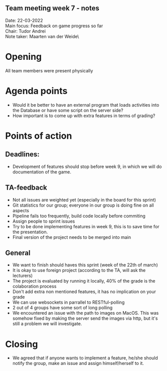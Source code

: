 ## Team meeting week 7 - notes
Date:           22-03-2022\
Main focus:     Feedback on game progress so far\
Chair:          Tudor Andrei\
Note taker:     Maarten van der Weide\

# Opening
All team members were present physically

# Agenda points
- Would it be better to have an external program that loads activities into the Database or have some script on the server side?
- How important is to come up with extra features in terms of grading?

# Points of action
## Deadlines:
- Development of features should stop before week 9, in which we will do documentation of the game.

## TA-feedback
- Not all issues are weighted yet (especially in the board for this sprint)
- Git statistics for our group; everyone in our group is doing fine on all aspects
- Pipeline fails too frequently, build code locally before commiting
- Assign people to sprint issues
- Try to be done implementing features in week 9, this is to save time for the presentation.
- Final version of the project needs to be merged into main

## General
- We want to finish should haves this sprint (week of the 22th of march)
- It is okay to use foreign project (according to the TA, will ask the lecturers)
- The project is evaluated by running it locally, 40% of the grade is the colaboration process
- Don't add extra non mentioned features, it has no implication on your grade
- We can use websockets in parrallel to RESTful-polling
- 2 out of 4 groups have some sort of long polling
- We encountered an issue with the path to images on MacOS. This was somehow fixed by making the server send the images via http, but it's still a problem we will investigate.

# Closing
- We agreed that if anyone wants to implement a feature, he/she should notify the group, make an issue and assign himself/herself to it.




